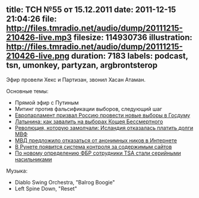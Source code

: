 title: ТСН №55 от 15.12.2011
date: 2011-12-15 21:04:26
file: http://files.tmradio.net/audio/dump/20111215-210426-live.mp3
filesize: 114930736
illustration: http://files.tmradio.net/audio/dump/20111215-210426-live.png
duration: 7183
labels: podcast, tsn, umonkey, partyzan, argbrontsterop
---
Эфир провели Хекс и Партизан, звонил Хасан Атаман.

Основные темы:

- Прямой эфир с Путиным
- Митинг против фальсификации выборов, следующий шаг
- [Европарламент призвал Россию провести новые выборы в Госдуму](http://www.vedomosti.ru/politics/news/1453101/evroparlament_prizval_rossiyu_provesti_novye_vybory_v)
- [Латынина: как завалить на выборах Кощея Бессмертного](http://www.novayagazeta.ru/columns/50064.html)
- [Революция, которую замолчали: Исландия отказалась платить долги МВФ](http://mixednews.ru/archives/11698)
- [МВД предложило отказаться от анонимных ников в Интернете](http://vz.ru/news/2011/12/7/544988.html)
- [В Рунете появится система контроля за содержимым сайтов](http://rln.fm/2011/11/v-runete-poyavitsya-sistema-kontrolya-za-soderzhimym-sajtov/)
- [По новому определению ФБР сотрудники TSA стали серийными насильниками](http://www.naturalnews.com/034354_FBI_rape_definition.html)

Музыка:

- Diablo Swing Orchestra, "Balrog Boogie"
- Left Spine Down, "Reset"
